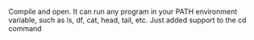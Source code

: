 Compile and open. It can run any program in your PATH environment variable, such as ls, df, cat, head, tail, etc. Just added support to the cd command
